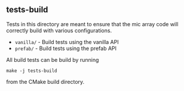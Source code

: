 
## tests-build

Tests in this directory are meant to ensure that the mic array code will correctly build with various configurations.

* `vanilla/` - Build tests using the vanilla API
* `prefab/` - Build tests using the prefab API

All build tests can be build by running

```
make -j tests-build
```

from the CMake build directory.